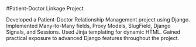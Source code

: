 #Patient-Doctor Linkage Project

Developed a Patient-Doctor Relationship Management project using Django. Implemented Many-to-Many fields, Proxy Models, SlugField, Django Signals, and Sessions. Used Jinja templating for dynamic HTML. Gained practical exposure to advanced Django features throughout the project.
